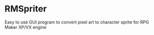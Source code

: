# RMSpriter
Easy to use GUI program to convert pixel art to character sprite for RPG Maker XP/VX engine
